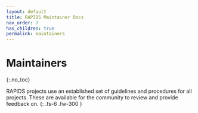 ```yaml
---
layout: default
title: RAPIDS Maintainer Docs
nav_order: 7
has_children: true
permalink: maintainers
---
```


# Maintainers
{:.no_toc}

RAPIDS projects use an established set of guidelines and procedures for all projects. These are available for the community to review and provide feedback on.
{: .fs-6 .fw-300 }


